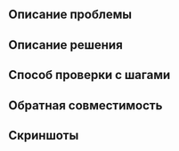 <!--
Если ваш pull request еще не готов до конца, отметьте его как draft.
(см. https://github.blog/2019-02-14-introducing-draft-pull-requests/)

Чек лист для отправки нового pull request в репозиторий vk-tunnel-client:
1) 👷‍♀️ Создавайте небольшие PR. Один PR - одна проблема. Чем меньше изменений, тем проще нам будет его рассмотреть.
2) ✅ Проверьте, что ваши изменения прошли проверки линтерами.
3) 📝 В commit messages указывайте, какую именно пользу приносят ваши изменения.
4) ⚠️ Убедитесь, что ваши изменения не сломают обратную совместимость текущего функционала.
5) 🧑‍💻 Протестируйте ваши изменения на поддерживаемых библиотекой операционных системах (Windows/MacOS/Linux).

Если этот PR закрывает Issue, то укажите ссылку на него. Используйте доступные ключевые слова (см. https://docs.github.com/en/get-started/writing-on-github/working-with-advanced-formatting/using-keywords-in-issues-and-pull-requests).

Пример:
- close #123 
-->

## Описание проблемы

<!--
Проблема должна быть описана понятно и полностью, по возможности максимально коротко.
Для бага - дополнительно приведите описание окружения и шагов воспроизведения.
Если по данной проблеме создано issue, то добавьте ссылки.

Пример:
- related to #123
-->

## Описание решения

<!--
Напишите подробности о том, что делает PR.
-->


## Способ проверки с шагами

<!--
Опишите то, как тестировался данный pull request.
По возможности приведите алгоритм действий, расписанный по шагам.
-->

## Обратная совместимость

<!--
Если ваш pull request изменяет поведение текущей реализации, то подробно опишите результат до/после.
-->

## Скриншоты

<!--
Если ваши изменения касаются UI, то прикрепите скриншоты до/после.
-->

<!--
Спасибо за то, что помогаете нам стать лучше!
-->
